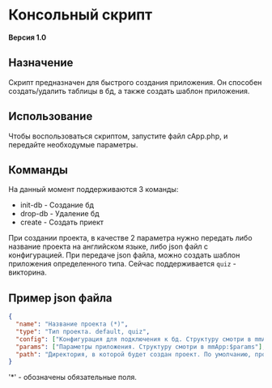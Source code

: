 Консольный скрипт
=================
<b>Версия 1.0</b>

Назначение
----------
Скрипт предназначен для быстрого создания приложения.
Он способен создать/удалить таблицы в бд, а также создать шаблон приложения.

Использование
-------------
Чтобы воспользоваться скриптом, запустите файл cApp.php, и передайте необходумые параметры.

Комманды
--------
На данный момент поддерживаются 3 команды:
- init-db - Создание бд
- drop-db - Удаление бд
- create - Создать приект

При создании проекта, в качестве 2 параметра нужно передать либо название проекта на английском языке, либо json файл с конфигурацией.
При передаче json файла, можно создать шаблон приложения определенного типа. Сейчас поддерживается `quiz` - викторина.

Пример json файла
-----------------
```json
{
  "name": "Название проекта (*)",
  "type": "Тип проекта. default, quiz",
  "config": ["Конфигурация для подключения к бд. Структуру смотри в mmApp:$config"],
  "params": ["Параметры приложения. Структуру смотри в mmApp:$params"],
  "path": "Директория, в которой будет создан проект. По умолчанию, проект создается в папке и именем проекта, в дирректории запуска спкипта."
}
```
'*' - обозначены обязательные поля.
